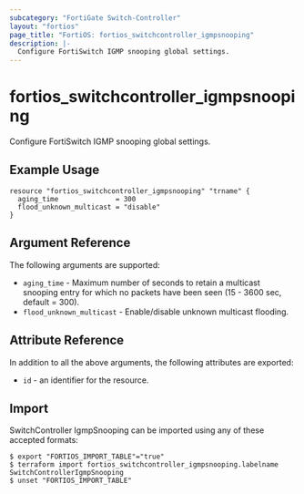 ```yaml
---
subcategory: "FortiGate Switch-Controller"
layout: "fortios"
page_title: "FortiOS: fortios_switchcontroller_igmpsnooping"
description: |-
  Configure FortiSwitch IGMP snooping global settings.
---
```


# fortios_switchcontroller_igmpsnooping
Configure FortiSwitch IGMP snooping global settings.

## Example Usage

```hcl
resource "fortios_switchcontroller_igmpsnooping" "trname" {
  aging_time              = 300
  flood_unknown_multicast = "disable"
}
```

## Argument Reference

The following arguments are supported:

* `aging_time` - Maximum number of seconds to retain a multicast snooping entry for which no packets have been seen (15 - 3600 sec, default = 300).
* `flood_unknown_multicast` - Enable/disable unknown multicast flooding.


## Attribute Reference

In addition to all the above arguments, the following attributes are exported:
* `id` - an identifier for the resource.

## Import

SwitchController IgmpSnooping can be imported using any of these accepted formats:
```
$ export "FORTIOS_IMPORT_TABLE"="true"
$ terraform import fortios_switchcontroller_igmpsnooping.labelname SwitchControllerIgmpSnooping
$ unset "FORTIOS_IMPORT_TABLE"
```
